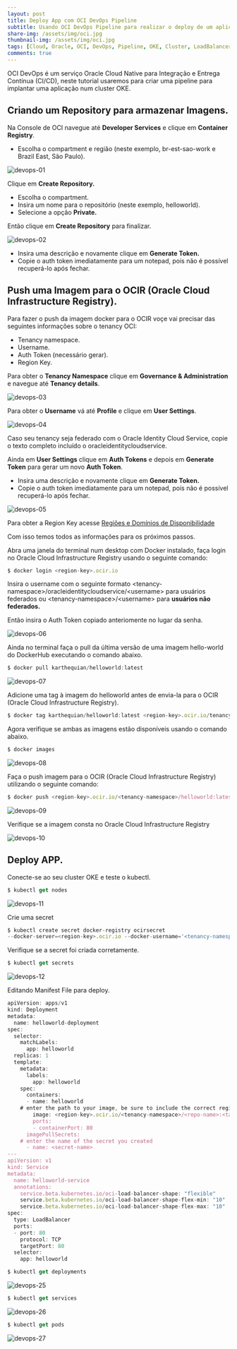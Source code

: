 ```yaml
---
layout: post
title: Deploy App com OCI DevOps Pipeline
subtitle: Usando OCI DevOps Pipeline para realizar o deploy de um aplicativo em um cluster OKE.
share-img: /assets/img/oci.jpg
thumbnail-img: /assets/img/oci.jpg
tags: [Cloud, Oracle, OCI, DevOps, Pipeline, OKE, Cluster, LoadBalancer]
comments: true
---
```


OCI DevOps é um serviço Oracle Cloud Native para Integração e Entrega Contínua (CI/CD), neste tutorial usaremos para criar uma pipeline para implantar uma aplicação num cluster OKE. 

## Criando um Repository para armazenar Imagens.

Na Console de OCI navegue até **Developer Services** e clique em **Container Registry**. 

- Escolha o compartment e região (neste exemplo, br-est-sao-work e Brazil East, São Paulo).

![devops-01](https://objectstorage.sa-saopaulo-1.oraclecloud.com/p/VBDyGiRs1ur5DMLj9Ic5oSsJusz8ViCPmDc1WaAa0ynwBnSzzAEkwOG3Hh-KiJrA/n/gr8gkzaf8nit/b/bucket-euoraf4-site/o/POST-DEVOPS-PIPELINE/devops-01.png)

Clique em **Create Repository.**

- Escolha o compartment.
- Insira um nome para o repositório (neste exemplo, helloworld).
- Selecione a opção **Private.**

Então clique em **Create Repository** para finalizar.

![devops-02](https://objectstorage.sa-saopaulo-1.oraclecloud.com/p/VBDyGiRs1ur5DMLj9Ic5oSsJusz8ViCPmDc1WaAa0ynwBnSzzAEkwOG3Hh-KiJrA/n/gr8gkzaf8nit/b/bucket-euoraf4-site/o/POST-DEVOPS-PIPELINE/devops-02.png)

- Insira uma descrição e novamente clique em **Generate Token.**
- Copie o auth token imediatamente para um notepad, pois não é possível recuperá-lo após fechar.

## Push uma Imagem para o OCIR (Oracle Cloud Infrastructure Registry).

Para fazer o push da imagem docker para o OCIR voçe vai precisar das seguintes informações sobre o tenancy OCI:

- Tenancy namespace.
- Username.
- Auth Token (necessário gerar).
- Region Key.

Para obter o **Tenancy Namespace** clique em **Governance & Administration** e navegue até **Tenancy details**.

![devops-03](https://objectstorage.sa-saopaulo-1.oraclecloud.com/p/VBDyGiRs1ur5DMLj9Ic5oSsJusz8ViCPmDc1WaAa0ynwBnSzzAEkwOG3Hh-KiJrA/n/gr8gkzaf8nit/b/bucket-euoraf4-site/o/POST-DEVOPS-PIPELINE/devops-03.png)

Para obter o **Username** vá até **Profile** e clique em **User Settings**.

![devops-04](https://objectstorage.sa-saopaulo-1.oraclecloud.com/p/VBDyGiRs1ur5DMLj9Ic5oSsJusz8ViCPmDc1WaAa0ynwBnSzzAEkwOG3Hh-KiJrA/n/gr8gkzaf8nit/b/bucket-euoraf4-site/o/POST-DEVOPS-PIPELINE/devops-04.png)

Caso seu tenancy seja federado com o Oracle Identity Cloud Service, copie o texto completo incluído o oracleidentitycloudservice.

Ainda em **User Settings** clique em **Auth Tokens** e depois em  **Generate Token** para gerar um novo **Auth Token**.

- Insira uma descrição e novamente clique em **Generate Token.**
- Copie o auth token imediatamente para um notepad, pois não é possível recuperá-lo após fechar.

![devops-05](https://objectstorage.sa-saopaulo-1.oraclecloud.com/p/VBDyGiRs1ur5DMLj9Ic5oSsJusz8ViCPmDc1WaAa0ynwBnSzzAEkwOG3Hh-KiJrA/n/gr8gkzaf8nit/b/bucket-euoraf4-site/o/POST-DEVOPS-PIPELINE/devops-05.png)

Para obter a Region Key acesse [Regiões e Domínios de Disponibilidade](https://docs.oracle.com/pt-br/iaas/Content/General/Concepts/regions.htm)

Com isso temos todos as informações para os próximos passos.

Abra uma janela do terminal num desktop com Docker instalado, faça login no Oracle Cloud Infrastructure Registry usando o seguinte comando:

```javascript
$ docker login <region-key>.ocir.io
```

Insira o username com o seguinte formato \<tenancy-namespace\>/oracleidentitycloudservice/\<username\> para usuários federados ou \<tenancy-namespace\>/\<username\> para **usuários não federados.**
  
Então insira o Auth Token copiado anteriomente no lugar da senha.
  
![devops-06](https://objectstorage.sa-saopaulo-1.oraclecloud.com/p/VBDyGiRs1ur5DMLj9Ic5oSsJusz8ViCPmDc1WaAa0ynwBnSzzAEkwOG3Hh-KiJrA/n/gr8gkzaf8nit/b/bucket-euoraf4-site/o/POST-DEVOPS-PIPELINE/devops-06.png)

Ainda no terminal faça o pull da última versão de uma imagem hello-world do DockerHub executando o comando abaixo.

```javascript
$ docker pull karthequian/helloworld:latest
```

![devops-07](https://objectstorage.sa-saopaulo-1.oraclecloud.com/p/VBDyGiRs1ur5DMLj9Ic5oSsJusz8ViCPmDc1WaAa0ynwBnSzzAEkwOG3Hh-KiJrA/n/gr8gkzaf8nit/b/bucket-euoraf4-site/o/POST-DEVOPS-PIPELINE/devops-07.png)

Adicione uma tag à imagem do helloworld antes de envia-la para o OCIR (Oracle Cloud Infrastructure Registry).

```javascript
$ docker tag karthequian/helloworld:latest <region-key>.ocir.io/tenancy-namespace/helloworld:latest
```

Agora verifique se ambas as imagens estão disponíveis usando o comando abaixo.

```javascript
$ docker images
```

![devops-08](https://objectstorage.sa-saopaulo-1.oraclecloud.com/p/VBDyGiRs1ur5DMLj9Ic5oSsJusz8ViCPmDc1WaAa0ynwBnSzzAEkwOG3Hh-KiJrA/n/gr8gkzaf8nit/b/bucket-euoraf4-site/o/POST-DEVOPS-PIPELINE/devops-08.png)

Faça o push imagem para o OCIR (Oracle Cloud Infrastructure Registry) utilizando o seguinte comando:

```javascript
$ docker push <region-key>.ocir.io/<tenancy-namespace>/helloworld:latest
```

![devops-09](https://objectstorage.sa-saopaulo-1.oraclecloud.com/p/VBDyGiRs1ur5DMLj9Ic5oSsJusz8ViCPmDc1WaAa0ynwBnSzzAEkwOG3Hh-KiJrA/n/gr8gkzaf8nit/b/bucket-euoraf4-site/o/POST-DEVOPS-PIPELINE/devops-09.png)

Verifique se a imagem consta no Oracle Cloud Infrastructure Registry

![devops-10](https://objectstorage.sa-saopaulo-1.oraclecloud.com/p/VBDyGiRs1ur5DMLj9Ic5oSsJusz8ViCPmDc1WaAa0ynwBnSzzAEkwOG3Hh-KiJrA/n/gr8gkzaf8nit/b/bucket-euoraf4-site/o/POST-DEVOPS-PIPELINE/devops-10.png)

## Deploy APP.

Conecte-se ao seu cluster OKE e teste o kubectl.

```javascript
$ kubectl get nodes
```

![devops-11](https://objectstorage.sa-saopaulo-1.oraclecloud.com/p/VBDyGiRs1ur5DMLj9Ic5oSsJusz8ViCPmDc1WaAa0ynwBnSzzAEkwOG3Hh-KiJrA/n/gr8gkzaf8nit/b/bucket-euoraf4-site/o/POST-DEVOPS-PIPELINE/devops-11.png)

Crie uma secret 

```javascript
$ kubectl create secret docker-registry ocirsecret
--docker-server=<region-key>.ocir.io --docker-username='<tenancy-namespace>/oracleidentitycloudservice/<username>' --docker-password='<oci-auth-token>' --docker-email='<email-address>'
```

Verifique se a secret foi criada corretamente.

```javascript
$ kubectl get secrets
```

![devops-12](https://objectstorage.sa-saopaulo-1.oraclecloud.com/p/VBDyGiRs1ur5DMLj9Ic5oSsJusz8ViCPmDc1WaAa0ynwBnSzzAEkwOG3Hh-KiJrA/n/gr8gkzaf8nit/b/bucket-euoraf4-site/o/POST-DEVOPS-PIPELINE/devops-12.png)

Editando Manifest File para deploy.

```javascript
apiVersion: apps/v1
kind: Deployment
metadata:
  name: helloworld-deployment
spec:
  selector:
    matchLabels:
      app: helloworld
  replicas: 1
  template:
    metadata:
      labels:
        app: helloworld
    spec:
      containers:
      - name: helloworld
    # enter the path to your image, be sure to include the correct region prefix    
        image: <region-key>.ocir.io/<tenancy-namespace>/<repo-name>:<tag>
        ports:
        - containerPort: 80
      imagePullSecrets:
    # enter the name of the secret you created  
      - name: <secret-name>
---
apiVersion: v1
kind: Service
metadata:
  name: helloworld-service
  annotations:
    service.beta.kubernetes.io/oci-load-balancer-shape: "flexible"
    service.beta.kubernetes.io/oci-load-balancer-shape-flex-min: "10"
    service.beta.kubernetes.io/oci-load-balancer-shape-flex-max: "10"
spec:
  type: LoadBalancer
  ports:
  - port: 80
    protocol: TCP
    targetPort: 80
  selector:
    app: helloworld
```

```javascript
$ kubectl get deployments
```

![devops-25](https://objectstorage.sa-saopaulo-1.oraclecloud.com/p/VBDyGiRs1ur5DMLj9Ic5oSsJusz8ViCPmDc1WaAa0ynwBnSzzAEkwOG3Hh-KiJrA/n/gr8gkzaf8nit/b/bucket-euoraf4-site/o/POST-DEVOPS-PIPELINE/devops-25.png)

```javascript
$ kubectl get services
```

![devops-26](https://objectstorage.sa-saopaulo-1.oraclecloud.com/p/VBDyGiRs1ur5DMLj9Ic5oSsJusz8ViCPmDc1WaAa0ynwBnSzzAEkwOG3Hh-KiJrA/n/gr8gkzaf8nit/b/bucket-euoraf4-site/o/POST-DEVOPS-PIPELINE/devops-26.png)

```javascript
$ kubectl get pods
```

![devops-27](https://objectstorage.sa-saopaulo-1.oraclecloud.com/p/VBDyGiRs1ur5DMLj9Ic5oSsJusz8ViCPmDc1WaAa0ynwBnSzzAEkwOG3Hh-KiJrA/n/gr8gkzaf8nit/b/bucket-euoraf4-site/o/POST-DEVOPS-PIPELINE/devops-27.png)
